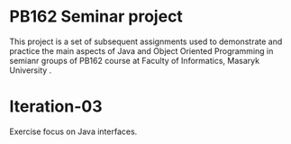 PB162 Seminar project
=====================
This project is a set of subsequent assignments used to demonstrate and practice the main aspects of Java and Object Oriented Programming in semianr groups of PB162 course at Faculty of Informatics, Masaryk University .


Iteration-03
==========================
Exercise focus on Java interfaces.
